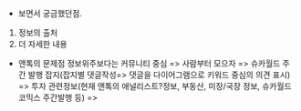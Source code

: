 
- 보면서 궁금했던점.
1. 정보의 출처
2. 더 자세한 내용


- 앤톡의 문제점
정보위주보다는 커뮤니티 중심
=> 사람부터 모으자
=> 슈카월드 주간 발행 잡지(잡지별 댓글작성=> 댓글을 다이어그램으로 키워드 중심의 의견 표시)
=> 투자 관련정보(현재 앤톡의 애널리스트?정보, 부동산, 미장/국장 정보, 슈카월드 코믹스 주간발행 등)
=> 
